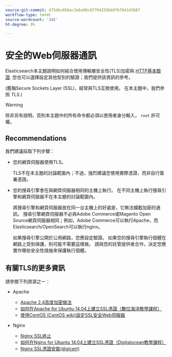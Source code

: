 ```yaml
---
source-git-commit: 475dbc056ac3e6a00c8f794259bb0fbf04143687
workflow-type: tm+mt
source-wordcount: '345'
ht-degree: 0%

---
```

# 安全的Web伺服器通訊

Elasticsearch本主題說明如何結合使用傳輸層安全性(TLS)加密與 [HTTP基本驗證](https://datatracker.ietf.org/doc/html/rfc2617). 您也可以選擇設定其他型別的驗證；我們提供該資訊的參考。

(舊稱Secure Sockets Layer (SSL)，經常與TLS互換使用。 在本主題中，我們參照 *TLS*.)

>[!WARNING]
>
>除非另有說明，否則本主題中的所有命令都必須以使用者身分輸入， `root` 許可權。

## Recommendations

我們建議採取下列步驟：

* 您的網頁伺服器使用TLS。

   TLS不在本主題的討論範圍內；不過，強烈建議您使用實際憑證，而非自行簽署憑證。

* 您的搜尋引擎會在與網頁伺服器相同的主機上執行。 在不同主機上執行搜尋引擎和網頁伺服器不在本主題的討論範圍內。

   將搜尋引擎和網頁伺服器放在同一台主機上的好處是，它無法攔截加密的通訊。 搜尋引擎網頁伺服器不必與Adobe Commerce或Magento Open Source網頁伺服器相同；例如，Adobe Commerce可以執行Apache，而Elasticsearch/OpenSearch可以執行nginx。

   如果搜尋引擎公開於公用網路，您應設定驗證。 如果您的搜尋引擎執行個體在網路上受到保護，則可能不需要這樣做。 請與您的託管提供者合作，決定您應實作哪些安全性措施來保護執行個體。

## 有關TLS的更多資訊

請參閱下列資源之一：

* Apache

   * [Apache 2.4高度加密做法](https://httpd.apache.org/docs/2.4/ssl/ssl_howto.html)
   * [如何在Apache for Ubuntu 14.04上建立SSL憑證（數位海洋教學課程）](https://www.digitalocean.com/community/tutorials/how-to-create-a-ssl-certificate-on-apache-for-ubuntu-14-04)
   * [使用CentOS (CentOS wiki)設定SSL安全Web伺服器](https://wiki.centos.org/HowTos/Https)

* Nginx

   * [Nginx SSL終止](https://www.nginx.com/resources/admin-guide/nginx-ssl-termination/)
   * [如何在Nginx for Ubuntu 14.04上建立SSL憑證（Digitalocean教學課程）](https://www.digitalocean.com/community/tutorials/how-to-create-an-ssl-certificate-on-nginx-for-ubuntu-14-04)
   * [Nginx SSL憑證安裝(digicert)](https://www.digicert.com/ssl-certificate-installation-nginx.htm)
